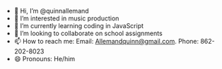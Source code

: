 - 👋 Hi, I’m @quinnallemand
- 👀 I’m interested in music production
- 🌱 I’m currently learning coding in JavaScript
- 💞️ I’m looking to collaborate on school assignments
- 📫 How to reach me: Email: Allemandquinn@gmail.com. Phone: 862-202-8023
- 😄 Pronouns: He/him

<!---
quinnallemand/quinnallemand is a ✨ special ✨ repository because its `README.md` (this file) appears on your GitHub profile.
You can click the Preview link to take a look at your changes.
--->
